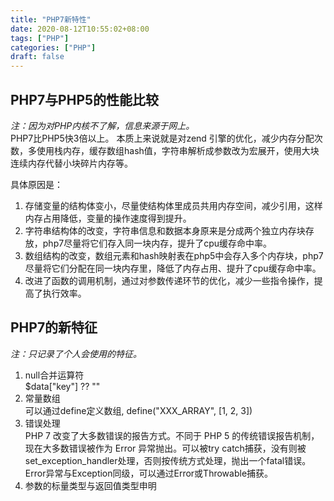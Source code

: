 ```yaml
---
title: "PHP7新特性"
date: 2020-08-12T10:55:02+08:00
tags: ["PHP"]
categories: ["PHP"]
draft: false
---
```

## PHP7与PHP5的性能比较
*注：因为对PHP内核不了解，信息来源于网上。*  
PHP7比PHP5快3倍以上。
本质上来说就是对zend 引擎的优化，减少内存分配次数，多使用栈内存，缓存数组hash值，字符串解析成参数改为宏展开，使用大块连续内存代替小块碎片内存等。  

具体原因是： 
1. 存储变量的结构体变小，尽量使结构体里成员共用内存空间，减少引用，这样内存占用降低，变量的操作速度得到提升。
2. 字符串结构体的改变，字符串信息和数据本身原来是分成两个独立内存块存放，php7尽量将它们存入同一块内存，提升了cpu缓存命中率。
3. 数组结构的改变，数组元素和hash映射表在php5中会存入多个内存块，php7尽量将它们分配在同一块内存里，降低了内存占用、提升了cpu缓存命中率。
4. 改进了函数的调用机制，通过对参数传递环节的优化，减少一些指令操作，提高了执行效率。

## PHP7的新特征
*注：只记录了个人会使用的特征。*  
1. null合并运算符  
$data["key"] ?? ""  
2. 常量数组  
可以通过define定义数组, define("XXX_ARRAY", [1, 2, 3])  
3. 错误处理  
PHP 7 改变了大多数错误的报告方式。不同于 PHP 5 的传统错误报告机制，现在大多数错误被作为 Error 异常抛出。可以被try catch捕获，没有则被 set_exception_handler处理，否则按传统方式处理，抛出一个fatal错误。Error异常与Exception同级，可以通过Error或Throwable捕获。 
4. 参数的标量类型与返回值类型申明